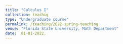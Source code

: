 ```yaml
---
title: "Calculus I"
collection: teachig
type: "Undergraduate course"
permalink: /teaching/2022-spring-teaching
venue: "Florida State University, Math Department"
date:  01-01-2022.
---
```


<!-- This is a description of a teaching experience. You can use markdown like any other post.-->
<!--
Heading 1
======

Heading 2
======

Heading 3
======
-->
